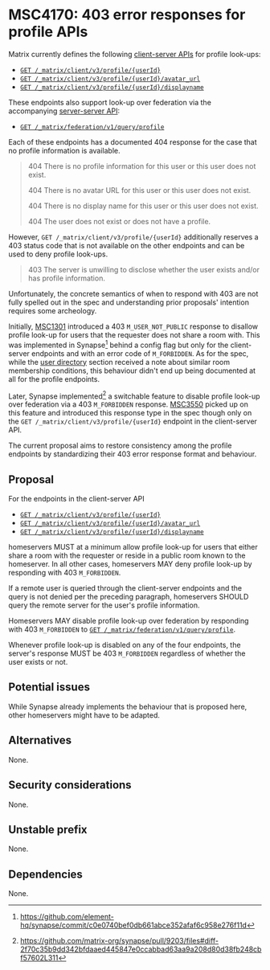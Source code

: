 # MSC4170: 403 error responses for profile APIs

Matrix currently defines the following [client-server APIs] for profile look-ups:

- [`GET /_matrix/client/v3/profile/{userId}`]
- [`GET /_matrix/client/v3/profile/{userId}/avatar_url`]
- [`GET /_matrix/client/v3/profile/{userId}/displayname`]

These endpoints also support look-up over federation via the accompanying
[server-server API]:

- [`GET /_matrix/federation/v1/query/profile`]

Each of these endpoints has a documented 404 response for the case that no profile
information is available.

> 404 	There is no profile information for this user or this user does not exist.
>
> 404 	There is no avatar URL for this user or this user does not exist.
>
> 404 	There is no display name for this user or this user does not exist.
>
> 404 	The user does not exist or does not have a profile.

However, `GET /_matrix/client/v3/profile/{userId}` additionally reserves a 403
status code that is not available on the other endpoints and can be used to deny
profile look-ups.

> 403 	The server is unwilling to disclose whether the user exists and/or has profile information.

Unfortunately, the concrete semantics of when to respond with 403 are not fully
spelled out in the spec and understanding prior proposals' intention requires some
archeology.

Initially, [MSC1301] introduced a 403 `M_USER_NOT_PUBLIC` response to disallow
profile look-up for users that the requester does not share a room with. This was
implemented in Synapse[^1] behind a config flag but only for the client-server
endpoints and with an error code of `M_FORBIDDEN`. As for the spec, while the
[user directory] section received a note about similar room membership conditions,
this behaviour didn't end up being documented at all for the profile endpoints.

Later, Synapse implemented[^2] a switchable feature to disable profile look-up
over federation via a 403 `M_FORBIDDEN` response. [MSC3550] picked up on this
feature and introduced this response type in the spec though only on the
`GET /_matrix/client/v3/profile/{userId}` endpoint in the client-server API.

The current proposal aims to restore consistency among the profile endpoints
by standardizing their 403 error response format and behaviour.


## Proposal

For the endpoints in the client-server API

- [`GET /_matrix/client/v3/profile/{userId}`]
- [`GET /_matrix/client/v3/profile/{userId}/avatar_url`]
- [`GET /_matrix/client/v3/profile/{userId}/displayname`]

homeservers MUST at a minimum allow profile look-up for users that either share a room
with the requester or reside in a public room known to the homeserver. In all other
cases, homeservers MAY deny profile look-up by responding with 403 `M_FORBIDDEN`.

If a remote user is queried through the client-server endpoints and the query is not
denied per the preceding paragraph, homeservers SHOULD query the remote server for the
user's profile information.

Homeservers MAY disable profile look-up over federation by responding with 403 `M_FORBIDDEN`
to [`GET /_matrix/federation/v1/query/profile`].

Whenever profile look-up is disabled on any of the four endpoints, the server's
response MUST be 403 `M_FORBIDDEN` regardless of whether the user exists or not.


## Potential issues

While Synapse already implements the behaviour that is proposed here, other
homeservers might have to be adapted.


## Alternatives

None.


## Security considerations

None.


## Unstable prefix

None.


## Dependencies

None.


[^1]: https://github.com/element-hq/synapse/commit/c0e0740bef0db661abce352afaf6c958e276f11d
[^2]: https://github.com/matrix-org/synapse/pull/9203/files#diff-2f70c35b9dd342bfdaaed445847e0ccabbad63aa9a208d80d38fb248cbf57602L311

[`GET /_matrix/client/v3/profile/{userId}`]: https://spec.matrix.org/v1.11/client-server-api/#get_matrixclientv3profileuserid
[`GET /_matrix/client/v3/profile/{userId}/avatar_url`]: https://spec.matrix.org/v1.11/client-server-api/#get_matrixclientv3profileuseridavatar_url
[`GET /_matrix/client/v3/profile/{userId}/displayname`]: https://spec.matrix.org/v1.11/client-server-api/#get_matrixclientv3profileuseriddisplayname
[`GET /_matrix/federation/v1/query/profile`]: https://spec.matrix.org/v1.11/server-server-api/#get_matrixfederationv1queryprofile
[MSC1301]: https://docs.google.com/document/d/1G7JjyTuJlZHieuAflGFWmdKyNViGGLRTWON7AMl0wrM/edit
[MSC3550]: https://github.com/matrix-org/matrix-spec-proposals/pull/3550
[client-server APIs]: https://spec.matrix.org/v1.11/client-server-api/#profiles
[server-server API]: https://spec.matrix.org/v1.11/server-server-api/#get_matrixfederationv1queryprofile
[user directory]: https://spec.matrix.org/v1.11/client-server-api/#post_matrixclientv3user_directorysearch

